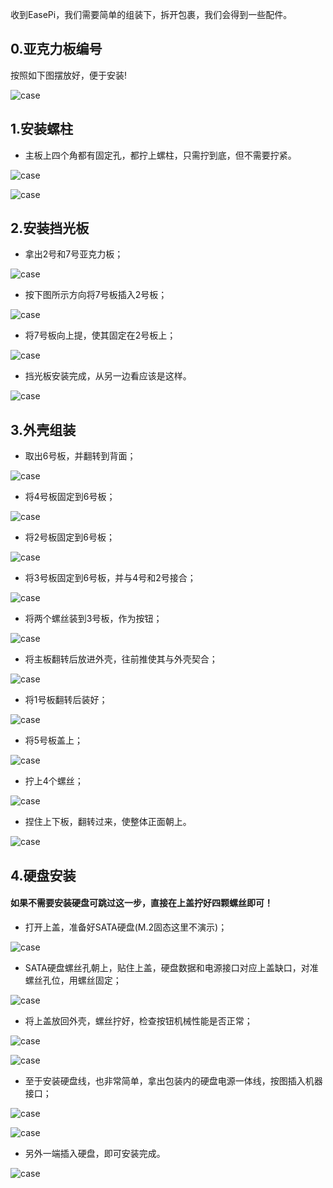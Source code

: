 
收到EasePi，我们需要简单的组装下，拆开包裹，我们会得到一些配件。

## 0.亚克力板编号
按照如下图摆放好，便于安装!

![case](./quick/zz1.jpg) 

## 1.安装螺柱

 * 主板上四个角都有固定孔，都拧上螺柱，只需拧到底，但不需要拧紧。

![case](./quick/zz2.jpg) 

![case](./quick/zz3.jpg) 


## 2.安装挡光板

 * 拿出2号和7号亚克力板；

![case](./quick/zz4.jpg) 

 * 按下图所示方向将7号板插入2号板；

![case](./quick/zz5.jpg) 

 * 将7号板向上提，使其固定在2号板上；

![case](./quick/zz6.jpg) 

 * 挡光板安装完成，从另一边看应该是这样。

![case](./quick/zz7.jpg)


## 3.外壳组装

 * 取出6号板，并翻转到背面；
 
![case](./quick/zz8.jpg) 

 * 将4号板固定到6号板；

![case](./quick/zz9.jpg) 

 * 将2号板固定到6号板；

![case](./quick/zz10.jpg) 

 * 将3号板固定到6号板，并与4号和2号接合；

![case](./quick/zz11.jpg)

 * 将两个螺丝装到3号板，作为按钮；

![case](./quick/zz12.jpg)

 * 将主板翻转后放进外壳，往前推使其与外壳契合；

![case](./quick/zz13.jpg)

 * 将1号板翻转后装好；

![case](./quick/zz14.jpg)

 * 将5号板盖上；

![case](./quick/zz15.jpg)

 * 拧上4个螺丝；

![case](./quick/zz16.jpg)

 * 捏住上下板，翻转过来，使整体正面朝上。

![case](./quick/zz17.jpg)

## 4.硬盘安装

#### 如果不需要安装硬盘可跳过这一步，直接在上盖拧好四颗螺丝即可！

 * 打开上盖，准备好SATA硬盘(M.2固态这里不演示)；

![case](./quick/zz18.jpg)

 * SATA硬盘螺丝孔朝上，贴住上盖，硬盘数据和电源接口对应上盖缺口，对准螺丝孔位，用螺丝固定；

![case](./quick/zz19.jpg)

 * 将上盖放回外壳，螺丝拧好，检查按钮机械性能是否正常；

![case](./quick/zz20.jpg)

![case](./quick/zz21.jpg)

 * 至于安装硬盘线，也非常简单，拿出包装内的硬盘电源一体线，按图插入机器接口；

![case](./quick/zz22.jpg)

![case](./quick/zz23.jpg)

 * 另外一端插入硬盘，即可安装完成。
 
![case](./quick/zz24.jpg)

